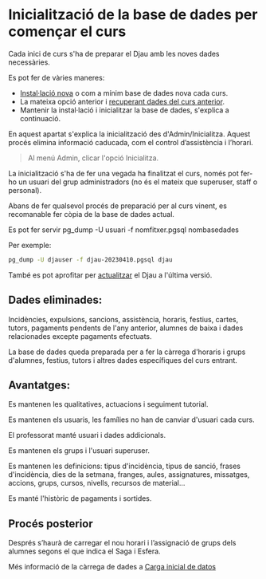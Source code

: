 # Inicialització de la base de dades per començar el curs

Cada inici de curs s'ha de preparar el Djau amb les noves dades necessàries.

Es pot fer de vàries maneres:
* [Instal·lació nova](../instalacion-2/instalacion.md) o com a mínim base de dades nova cada curs.
* La mateixa opció anterior i [recuperant dades del curs anterior](../../../canviDeCurs.txt).
* Mantenir la instal·lació i inicialitzar la base de dades, s'explica a continuació.

En aquest apartat s'explica la inicialització des d'Admin/Inicialitza. Aquest procés elimina informació caducada, com el control d’assistència i l’horari.

>Al menú Admin, clicar l'opció Inicialitza. 

La inicialització s'ha de fer una vegada ha finalitzat el curs, només pot fer-ho un usuari del grup administradors (no és el mateix que superuser, staff o personal).

Abans de fer qualsevol procés de preparació per al curs vinent, es recomanable fer còpia de la base de dades actual.

Es pot fer servir pg_dump -U usuari -f nomfitxer.pgsql nombasedades

Per exemple:

```bash
pg_dump -U djauser -f djau-20230410.pgsql djau
```

També es pot aprofitar per [actualitzar](actualitza.md) el Djau a l'última versió.

## Dades eliminades:

Incidències, expulsions, sancions, assistència, horaris, festius, cartes, tutors, pagaments pendents de l'any anterior, alumnes de baixa i dades relacionades excepte pagaments efectuats. 

La base de dades queda preparada per a fer la càrrega d'horaris i grups d'alumnes, festius, tutors i altres dades específiques del curs entrant.

## Avantatges:

Es mantenen les qualitatives, actuacions i seguiment tutorial.

Es mantenen els usuaris, les famílies no han de canviar d'usuari cada curs.

El professorat manté usuari i dades addicionals.

Es mantenen els grups i l'usuari superuser.

Es mantenen les definicions: tipus d'incidència, tipus de sanció, frases d'incidència, dies de la setmana, franges, aules, assignatures, missatges, accions, grups, cursos, nivells, recursos de material...

Es manté l'històric de pagaments i sortides.

## Procés posterior

Després s’haurà de carregar el nou horari i l’assignació de grups dels alumnes segons el que indica el Saga i Esfera.

Més informació de la càrrega de dades a [Carga inicial de datos](carga-inicial-de-datos/README.md)
